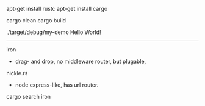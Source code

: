 

apt-get install rustc
apt-get install cargo

cargo clean
cargo build

./target/debug/my-demo 
Hello World!


----

iron 
  - drag- and drop, no middleware router, but plugable,

nickle.rs 
  - node express-like, has url router.


cargo search iron

